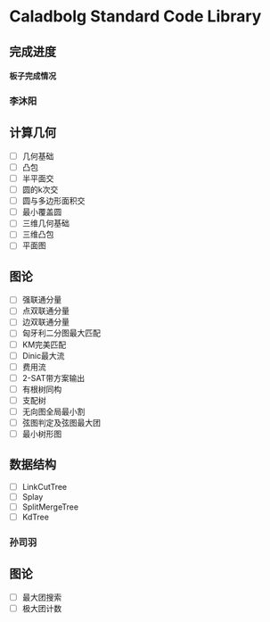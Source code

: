 Caladbolg Standard Code Library
=======================================
完成进度
---------------------

#### 板子完成情况
### 李沐阳
## 计算几何
- [ ] 几何基础
- [ ] 凸包
- [ ] 半平面交
- [ ] 圆的k次交
- [ ] 圆与多边形面积交
- [ ] 最小覆盖圆
- [ ] 三维几何基础
- [ ] 三维凸包
- [ ] 平面图
## 图论
- [ ] 强联通分量
- [ ] 点双联通分量
- [ ] 边双联通分量
- [ ] 匈牙利二分图最大匹配
- [ ] KM完美匹配
- [ ] Dinic最大流
- [ ] 费用流
- [ ] 2-SAT带方案输出
- [ ] 有根树同构
- [ ] 支配树
- [ ] 无向图全局最小割
- [ ] 弦图判定及弦图最大团
- [ ] 最小树形图
## 数据结构
- [ ] LinkCutTree
- [ ] Splay
- [ ] SplitMergeTree
- [ ] KdTree

### 孙司羽
## 图论
- [ ] 最大团搜索
- [ ] 极大团计数
## 





